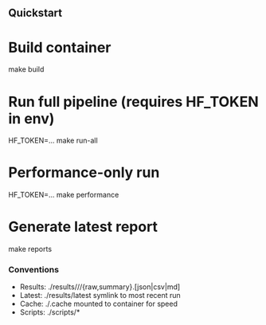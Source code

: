## Quickstart

# Build container
make build

# Run full pipeline (requires HF_TOKEN in env)
HF_TOKEN=... make run-all

# Performance-only run
HF_TOKEN=... make performance

# Generate latest report
make reports

### Conventions
- Results: ./results/<YYYYmmdd-HHMMSS>/<task>/{raw,summary}.[json|csv|md]
- Latest: ./results/latest symlink to most recent run
- Cache: ./\.cache mounted to container for speed
- Scripts: ./scripts/*
